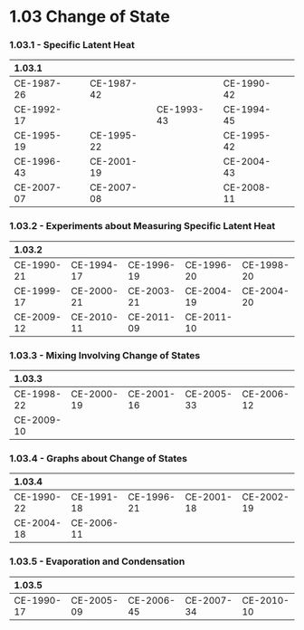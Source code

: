# 1.03 Change of State

### 1.03.1 - Specific Latent Heat

| 1.03.1 |  |  |  |  |  |
| :--- | :--- | :--- | :--- | :--- | :--- |
| CE-1987-26 |  | CE-1987-42 |  | CE-1990-42 |  |
| CE-1992-17 |  |  | CE-1993-43 | CE-1994-45 |  |
| CE-1995-19 |  | CE-1995-22 |  | CE-1995-42 |  |
| CE-1996-43 |  | CE-2001-19 |  | CE-2004-43  |  |
| CE-2007-07 |  | CE-2007-08 |  | CE-2008-11 |  |

### 1.03.2 - Experiments about Measuring Specific Latent Heat

| 1.03.2 |  |  |  |  |
| :--- | :--- | :--- | :--- | :--- |
| CE-1990-21 | CE-1994-17 | CE-1996-19 | CE-1996-20 | CE-1998-20 |
| CE-1999-17 | CE-2000-21 | CE-2003-21 | CE-2004-19 | CE-2004-20 |
| CE-2009-12 | CE-2010-11 | CE-2011-09 | CE-2011-10 |  |

### 1.03.3 - Mixing Involving Change of States

| 1.03.3 |  |  |  |  |
| :--- | :--- | :--- | :--- | :--- |
| CE-1998-22 | CE-2000-19 | CE-2001-16 | CE-2005-33 | CE-2006-12 |
| CE-2009-10 |  |  |  |  |

### 1.03.4 - Graphs about Change of States

| 1.03.4 |  |  |  |  |
| :--- | :--- | :--- | :--- | :--- |
| CE-1990-22 | CE-1991-18 | CE-1996-21 | CE-2001-18 | CE-2002-19 |
| CE-2004-18 | CE-2006-11 |  |  |  |

### 1.03.5 - Evaporation and Condensation

| 1.03.5 |  |  |  |  |
| :--- | :--- | :--- | :--- | :--- |
| CE-1990-17 | CE-2005-09 | CE-2006-45 | CE-2007-34 | CE-2010-10 |

